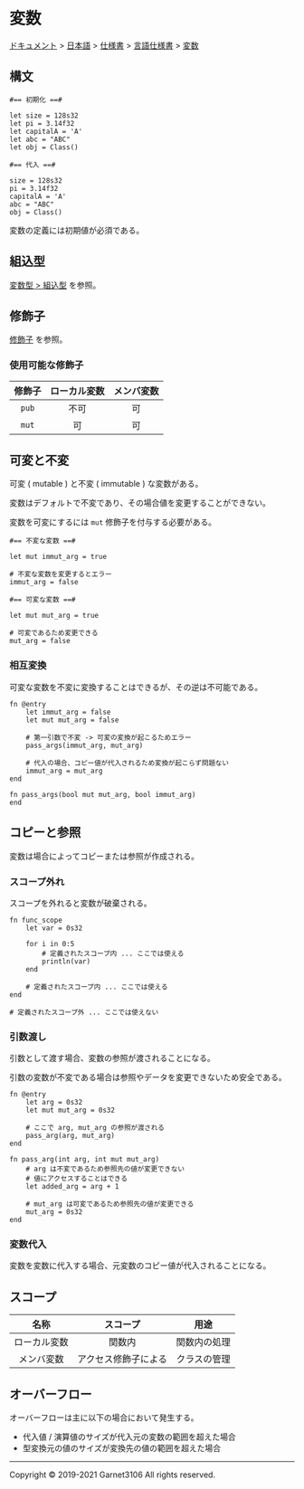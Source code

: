 # 変数

[ドキュメント](../../../../index.md) > [日本語](../../../index.md) > [仕様書](../../index.md) > [言語仕様書](../index.md) > [変数](./index.md)

## 構文

```
#== 初期化 ==#

let size = 128s32
let pi = 3.14f32
let capitalA = 'A'
let abc = "ABC"
let obj = Class()

#== 代入 ==#

size = 128s32
pi = 3.14f32
capitalA = 'A'
abc = "ABC"
obj = Class()
```

変数の定義には初期値が必須である。

## 組込型

[変数型 > 組込型](./type/index.md#組込型) を参照。

## 修飾子

[修飾子](../modifier/index.md) を参照。

### 使用可能な修飾子

|修飾子|ローカル変数|メンバ変数|
|:-:|:-:|:-:|
|`pub`|不可|可|
|`mut`|可|可|

## 可変と不変

可変 ( mutable ) と不変 ( immutable ) な変数がある。

変数はデフォルトで不変であり、その場合値を変更することができない。

変数を可変にするには `mut` 修飾子を付与する必要がある。

```
#== 不変な変数 ==#

let mut immut_arg = true

# 不変な変数を変更するとエラー
immut_arg = false

#== 可変な変数 ==#

let mut mut_arg = true

# 可変であるため変更できる
mut_arg = false
```

### 相互変換

可変な変数を不変に変換することはできるが、その逆は不可能である。

```
fn @entry
    let immut_arg = false
    let mut mut_arg = false

    # 第一引数で不変 -> 可変の変換が起こるためエラー
    pass_args(immut_arg, mut_arg)

    # 代入の場合、コピー値が代入されるため変換が起こらず問題ない
    immut_arg = mut_arg
end

fn pass_args(bool mut mut_arg, bool immut_arg)
end
```

## コピーと参照

変数は場合によってコピーまたは参照が作成される。

### スコープ外れ

スコープを外れると変数が破棄される。

```
fn func_scope
    let var = 0s32

    for i in 0:5
        # 定義されたスコープ内 ... ここでは使える
        println(var)
    end

    # 定義されたスコープ内 ... ここでは使える
end

# 定義されたスコープ外 ... ここでは使えない
```

### 引数渡し

引数として渡す場合、変数の参照が渡されることになる。

引数の変数が不変である場合は参照やデータを変更できないため安全である。

```
fn @entry
    let arg = 0s32
    let mut mut_arg = 0s32

    # ここで arg, mut_arg の参照が渡される
    pass_arg(arg, mut_arg)
end

fn pass_arg(int arg, int mut mut_arg)
    # arg は不変であるため参照先の値が変更できない
    # 値にアクセスすることはできる
    let added_arg = arg + 1

    # mut_arg は可変であるため参照先の値が変更できる
    mut_arg = 0s32
end

```

### 変数代入

変数を変数に代入する場合、元変数のコピー値が代入されることになる。

## スコープ

|名称|スコープ|用途|
|:-:|:-:|:-:|
|ローカル変数|関数内|関数内の処理|
|メンバ変数|アクセス修飾子による|クラスの管理|

## オーバーフロー

オーバーフローは主に以下の場合において発生する。

- 代入値 / 演算値のサイズが代入元の変数の範囲を超えた場合
- 型変換元の値のサイズが変換先の値の範囲を超えた場合

---

Copyright © 2019-2021 Garnet3106 All rights reserved.
